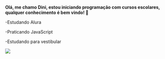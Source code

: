 **Olá, me chamo Dini, estou iniciando programação com cursos escolares, qualquer conhecimento é bem vindo! 🥹**

-Estudando Alura

-Praticando JavaScript

-Estudando para vestibular

![](https://tenor.com/kKIC3Cqcn3.gif)

